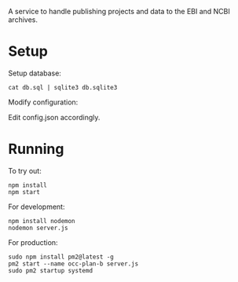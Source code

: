 A service to handle publishing projects and data to the EBI and NCBI archives.

Setup
=====

Setup database:
```
cat db.sql | sqlite3 db.sqlite3
```

Modify configuration:

Edit config.json accordingly.

Running
=======
To try out:
```
npm install
npm start
```

For development:
```
npm install nodemon
nodemon server.js
```

For production:
```
sudo npm install pm2@latest -g
pm2 start --name occ-plan-b server.js
sudo pm2 startup systemd
```
